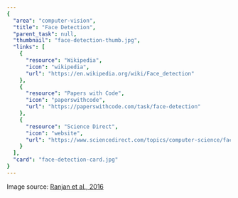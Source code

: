 ```yaml
---
{
  "area": "computer-vision",
  "title": "Face Detection",
  "parent_task": null,
  "thumbnail": "face-detection-thumb.jpg",
  "links": [
    {
      "resource": "Wikipedia",
      "icon": "wikipedia",
      "url": "https://en.wikipedia.org/wiki/Face_detection"
    },
    {
      "resource": "Papers with Code",
      "icon": "paperswithcode",
      "url": "https://paperswithcode.com/task/face-detection"
    },
    {
      "resource": "Science Direct",
      "icon": "website",
      "url": "https://www.sciencedirect.com/topics/computer-science/face-detection"
    }
  ],
  "card": "face-detection-card.jpg"
}
---
```

Image source: [Ranjan et al., 2016](https://arxiv.org/pdf/1603.01249.pdf)

